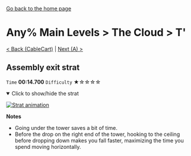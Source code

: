 [Go back to the home page](https://github.com/Doublevil/scbspeedrun)

# Any% Main Levels > The Cloud > T'

[< Back (CableCart)](https://github.com/Doublevil/scbspeedrun/blob/main/levels/any_ml/C/CableCart.md) | [Next (A) >](https://github.com/Doublevil/scbspeedrun/blob/main/levels/any_ml/A/A.md)

## Assembly exit strat

`Time` **00:14.700** `Difficulty` ★☆☆☆☆
<details open>
  <summary>Click to show/hide the strat</summary>

  [![Strat animation](https://github.com/Doublevil/scbspeedrun/blob/main/media/levels/T/T_AStrat.webp)](https://github.com/Doublevil/scbspeedrun/blob/main/media/levels/T/T_AStrat.mp4?raw=true)

  **Notes**
  - Going under the tower saves a bit of time.
  - Before the drop on the right end of the tower, hooking to the ceiling before dropping down makes you fall faster, maximizing the time you spend moving horizontally.
</details>

